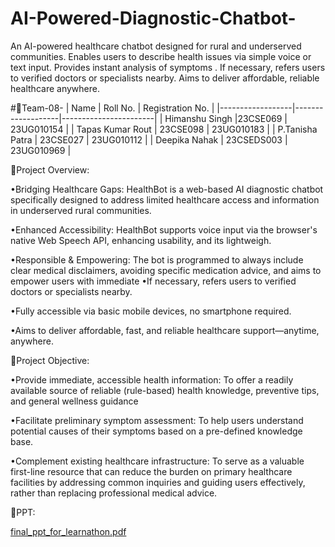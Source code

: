 # AI-Powered-Diagnostic-Chatbot-
An AI-powered healthcare chatbot designed for rural and underserved communities. Enables users to describe health issues via simple voice or text input. Provides instant analysis of symptoms .  If necessary, refers users to verified doctors or specialists nearby. Aims to deliver affordable, reliable healthcare anywhere.

#👥Team-08-
| Name             | Roll No.          | Registration No.      |
|------------------|-------------------|-----------------------|
| Himanshu Singh   |23CSE069           | 23UG010154            |
| Tapas Kumar Rout | 23CSE098          | 23UG010183             |
| P.Tanisha Patra  | 23CSE027          | 23UG010112            |
| Deepika Nahak    | 23CSEDS003        | 23UG010969            |

📌Project Overview:

•Bridging Healthcare Gaps: HealthBot is a web-based AI diagnostic chatbot specifically designed to address limited healthcare access and information in underserved rural communities.

•Enhanced Accessibility: HealthBot supports voice input via the browser's native Web Speech API, enhancing usability, and its lightweigh.

•Responsible & Empowering: The bot is programmed to always include clear medical disclaimers, avoiding specific medication advice, and aims to empower users with immediate
•If necessary, refers users to verified doctors or specialists nearby.

•Fully accessible via basic mobile devices, no smartphone required.

•Aims to deliver affordable, fast, and reliable healthcare support—anytime, anywhere.

🎯Project Objective:

•Provide immediate, accessible health information: To offer a readily available source of reliable (rule-based) health knowledge, preventive tips, and general wellness guidance

•Facilitate preliminary symptom assessment: To help users understand potential causes of their symptoms based on a pre-defined knowledge base.

•Complement existing healthcare infrastructure: To serve as a valuable first-line resource that can reduce the burden on primary healthcare facilities by addressing common inquiries and guiding users effectively, rather than replacing professional medical advice.

📍PPT:

[final_ppt_for_learnathon.pdf](https://github.com/user-attachments/files/21417706/final_ppt_for_learnathon.pdf)
